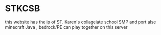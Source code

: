 # STKCSB
this website has the ip of ST. Karen's collageiate school SMP and port alse minecraft Java , bedrock/PE can play together on this server
